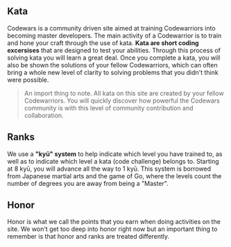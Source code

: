 ---
---

## Kata

Codewars is a community driven site aimed at training Codewarriors into becoming master developers.
The main activity of a Codewarrior is to train and hone your craft through the use of kata.
**Kata are short coding excersises** that are designed to test your abilities.
Through this process of solving kata you will learn a great deal.
Once you complete a kata, you will also be shown the solutions of your fellow Codewarriors,
which can often bring a whole new level of clarity to solving problems that you didn't think were possible.

> An import thing to note. All kata on this site are created by your fellow Codewarriors.
> You will quickly discover how powerful the Codewars community is with this level of community contribution and collaboration.

## Ranks

We use a **"kyū" system** to help indicate which level you have trained to,
as well as to indicate which level a kata (code challenge) belongs to.
Starting at 8 kyū, you will advance all the way to 1 kyū.
This system is borrowed from Japanese martial arts and the game of Go,
where the levels count the number of degrees you are away from being a "Master".

## Honor

Honor is what we call the points that you earn when doing activities on the site.
We won't get too deep into honor right now but an important thing to remember is that honor and ranks are treated differently.


